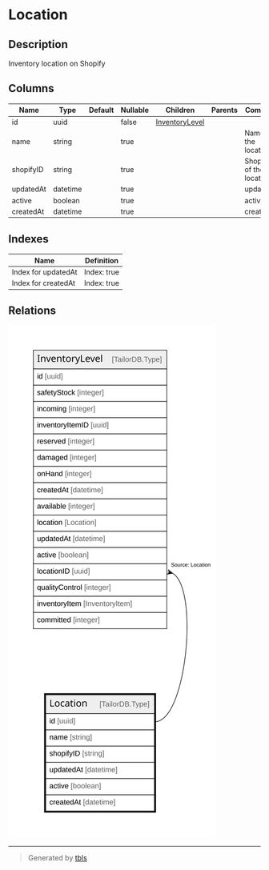 # Location

## Description

Inventory location on Shopify

## Columns

| Name | Type | Default | Nullable | Children | Parents | Comment |
| ---- | ---- | ------- | -------- | -------- | ------- | ------- |
| id | uuid |  | false | [InventoryLevel](InventoryLevel.md) |  |  |
| name | string |  | true |  |  | Name of the location |
| shopifyID | string |  | true |  |  | Shopify ID of the location |
| updatedAt | datetime |  | true |  |  | updatedAt |
| active | boolean |  | true |  |  | active |
| createdAt | datetime |  | true |  |  | createdAt |

## Indexes

| Name | Definition |
| ---- | ---------- |
| Index for updatedAt | Index: true |
| Index for createdAt | Index: true |

## Relations

![er](Location.svg)

---

> Generated by [tbls](https://github.com/k1LoW/tbls)
